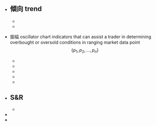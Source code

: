 - 傾向 trend
    - 
    - 
    - 
- 振幅 oscillator
    chart indicators that can assist a trader in determining overbought or oversold conditions in ranging market
    data point
            $$
            \{p_1, p_2, ..., p_n\}
            $$
    
    
    - 
    - 
    - 
    - 
    - 
- S&R
    - 
    - 
- 
- 
